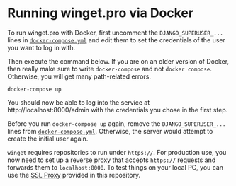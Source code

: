 # Running winget.pro via Docker

To run winget.pro with Docker, first uncomment the `DJANGO_SUPERUSER_...` lines
in [`docker-compose.yml`](docker-compose.yml) and edit them to set the
credentials of the user you want to log in with.

Then execute the command below. If you are on an older version of Docker, then
really make sure to write `docker-compose` and not `docker compose`. Otherwise,
you will get many path-related errors.

    docker-compose up

You should now be able to log into the service at http://localhost:8000/admin
with the credentials you chose in the first step.

Before you run `docker-compose up` again, remove the `DJANGO_SUPERUSER_...`
lines from [`docker-compose.yml`](docker-compose.yml). Otherwise, the server
would attempt to create the initial user again.

`winget` requires repositories to run under `https://`. For production use, you
now need to set up a reverse proxy that accepts `https://` requests and forwards
them to `localhost:8000`. To test things on your local PC, you can use the
[SSL Proxy](../sslproxy) provided in this repository.